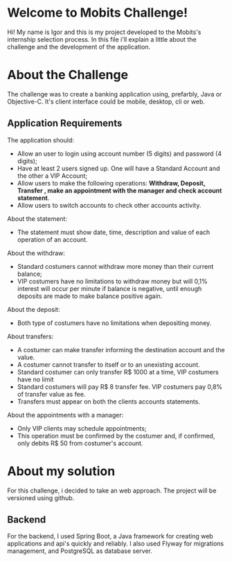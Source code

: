 ﻿# Welcome to Mobits Challenge!

Hi! My name is Igor and this is my project developed to the Mobits's internship selection process. In this file i'll explain a little about the challenge and the development of the application.

# About the Challenge

The challenge was to create a banking application using, prefarbly, Java or Objective-C. It's client interface could be mobile, desktop, cli or web.

## Application Requirements

The application should:
* Allow an user to login using account number (5 digits) and password (4 digits);
* Have at least 2 users signed up. One will have a Standard Account and the other a VIP Account;
* Allow users to make the following operations: **Withdraw, Deposit, Transfer , make an appointment with the manager and check account statement**.
* Allow users to switch accounts to check other accounts activity.

About the statement:
* The statement must show date, time, description and value of each operation of an account.

About the withdraw:
* Standard costumers cannot withdraw more money than their current balance;
* VIP costumers have no limitations to withdraw money but will 0,1% interest will occur per minute if balance is negative, until enough deposits are made to make balance positive again.

About the deposit:
* Both type of costumers have no limitations when depositing money.

About transfers:
* A costumer can make transfer informing the destination account and the value.
* A costumer cannot transfer to itself or to an unexisting account.
* Standard costumer can only transfer R$ 1000 at a time, VIP costumers have no limit
* Standard costumers will pay R$ 8 transfer fee. VIP costumers pay 0,8% of transfer value as fee.
* Transfers must appear on both the clients accounts statements.

About the appointments with a manager:
* Only VIP clients may schedule appointments;
* This operation must be confirmed by the costumer and, if confirmed, only debits R$ 50 from costumer's account.

# About my solution

For this challenge, i decided to take an web approach. The project will be versioned using github.

## Backend

For the backend, I used Spring Boot, a Java framework for creating web applications and api's quickly and reliably. I also used Flyway for migrations management, and PostgreSQL as database server.




